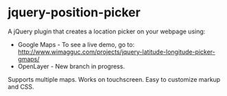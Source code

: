 jquery-position-picker
======================================

A jQuery plugin that creates a location picker on your webpage using:

* Google Maps - To see a live demo, go to: http://www.wimagguc.com/projects/jquery-latitude-longitude-picker-gmaps/
* OpenLayer - New  branch in progress.

Supports multiple maps. Works on touchscreen. Easy to customize markup and CSS. 




